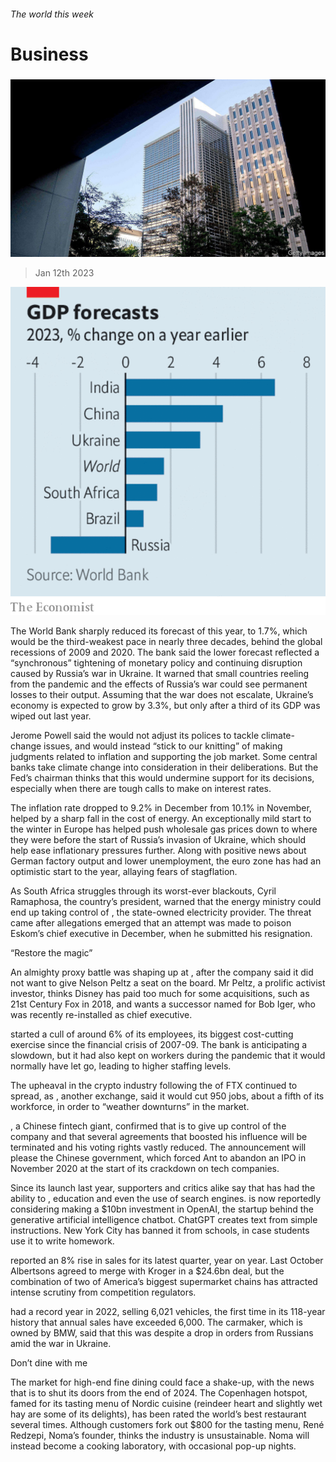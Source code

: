 ###### The world this week

# Business 

#####  

![image](images/20230114_WWP501.jpg) 

> Jan 12th 2023 

![image](images/20230114_WWC343.png) 


The World Bank sharply reduced its forecast of  this year, to 1.7%, which would be the third-weakest pace in nearly three decades, behind the global recessions of 2009 and 2020. The bank said the lower forecast reflected a “synchronous” tightening of monetary policy and continuing disruption caused by Russia’s war in Ukraine. It warned that small countries reeling from the pandemic and the effects of Russia’s war could see permanent losses to their output. Assuming that the war does not escalate, Ukraine’s economy is expected to grow by 3.3%, but only after a third of its GDP was wiped out last year. 

Jerome Powell said the  would not adjust its polices to tackle climate-change issues, and would instead “stick to our knitting” of making judgments related to inflation and supporting the job market. Some central banks take climate change into consideration in their deliberations. But the Fed’s chairman thinks that this would undermine support for its decisions, especially when there are tough calls to make on interest rates. 

The  inflation rate dropped to 9.2% in December from 10.1% in November, helped by a sharp fall in the cost of energy. An exceptionally mild start to the winter in Europe has helped push wholesale gas prices down to where they were before the start of Russia’s invasion of Ukraine, which should help ease inflationary pressures further. Along with positive news about German factory output and lower unemployment, the euro zone has had an optimistic start to the year, allaying fears of stagflation. 

As South Africa struggles through its worst-ever blackouts, Cyril Ramaphosa, the country’s president, warned that the energy ministry could end up taking control of , the state-owned electricity provider. The threat came after allegations emerged that an attempt was made to poison Eskom’s chief executive in December, when he submitted his resignation. 

“Restore the magic”

An almighty proxy battle was shaping up at , after the company said it did not want to give Nelson Peltz a seat on the board. Mr Peltz, a prolific activist investor, thinks Disney has paid too much for some acquisitions, such as 21st Century Fox in 2018, and wants a successor named for Bob Iger, who was recently re-installed as chief executive. 

 started a cull of around 6% of its employees, its biggest cost-cutting exercise since the financial crisis of 2007-09. The bank is anticipating a slowdown, but it had also kept on workers during the pandemic that it would normally have let go, leading to higher staffing levels. 

The upheaval in the crypto industry following the  of FTX continued to spread, as , another exchange, said it would cut 950 jobs, about a fifth of its workforce, in order to “weather downturns” in the market. 

, a Chinese fintech giant, confirmed that  is to give up control of the company and that several agreements that boosted his influence will be terminated and his voting rights vastly reduced. The announcement will please the Chinese government, which forced Ant to abandon an IPO in November 2020 at the start of its crackdown on tech companies. 

Since its launch last year, supporters and critics alike say that  has had the ability to , education and even the use of search engines.  is now reportedly considering making a $10bn investment in OpenAI, the startup behind the generative artificial intelligence chatbot. ChatGPT creates text from simple instructions. New York City has banned it from schools, in case students use it to write homework. 

 reported an 8% rise in sales for its latest quarter, year on year. Last October Albertsons agreed to merge with Kroger in a $24.6bn deal, but the combination of two of America’s biggest supermarket chains has attracted intense scrutiny from competition regulators.

 had a record year in 2022, selling 6,021 vehicles, the first time in its 118-year history that annual sales have exceeded 6,000. The carmaker, which is owned by BMW, said that this was despite a drop in orders from Russians amid the war in Ukraine. 

Don’t dine with me

The market for high-end fine dining could face a shake-up, with the news that  is to shut its doors from the end of 2024. The Copenhagen hotspot, famed for its tasting menu of Nordic cuisine (reindeer heart and slightly wet hay are some of its delights), has been rated the world’s best restaurant several times. Although customers fork out $800 for the tasting menu, René Redzepi, Noma’s founder, thinks the industry is unsustainable. Noma will instead become a cooking laboratory, with occasional pop-up nights. 

